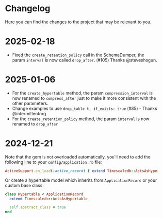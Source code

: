 # Changelog

Here you can find the changes to the project that may be relevant to you.

# 2025-02-18

* Fixed the `create_retention_policy` call in the SchemaDumper, the param `interval` is now called `drop_after`. (#105) Thanks @steveshogun.

# 2025-01-06

* For the `create_hypertable` method, the param `compression_interval` is now renamed to `compress_after` just to make it more consistent with the other parameters.
* Change examples to use `drop_table t, if_exists: true` (#85) - Thanks @intermittentnrg
* For the `create_retention_policy` method, the param `interval` is now renamed to `drop_after`

# 2024-12-21

Note that the gem is not overloaded automatically, you'll need to add the following line to your `config/application.rb` file:

```ruby
ActiveSupport.on_load(:active_record) { extend Timescaledb::ActsAsHypertable }
```

Or create a hypertable model which inherits from `ApplicationRecord` or your custom base class:

```ruby
class Hypertable < ApplicationRecord
  extend Timescaledb::ActsAsHypertable

  self.abstract_class = true
end
```
